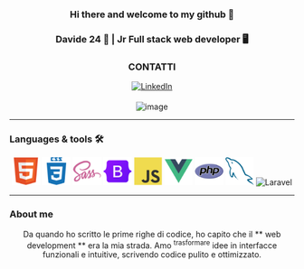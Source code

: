 <div align="center">

   <h3>Hi there and welcome to my github 🚀</h3>

   <h3> Davide 24 🧓 | Jr Full stack web developer 🖥️</h3>
   
   ### <div align="center">CONTATTI</div>
   <div align="center">
      <a href="www.linkedin.com/in/davide-di-giacomo2001/" target="_blank">
      <img src="https://img.shields.io/badge/LinkedIn-0077B5?style=for-the-badge&logo=linkedin&logoColor=white" alt="LinkedIn" style="margin-bottom: 5px;" />
      </a>  
   </div>
      
</div>

<div align="center">

![image](https://github.com/user-attachments/assets/7d619b59-3818-4177-8e18-ae237d13d2ce)

</div>

---

   <h3> Languages & tools 🛠 </h3>
   
<div align="center">
  <img src="https://github.com/devicons/devicon/blob/master/icons/html5/html5-original.svg" title="HTML5" alt="HTML" width="50" height="50"/>
  <img src="https://github.com/devicons/devicon/blob/master/icons/css3/css3-plain-wordmark.svg" title="CSS3" alt="CSS" width="50" height="50"/>
  <img src="https://github.com/devicons/devicon/blob/master/icons/sass/sass-original.svg" title="SASS" alt="SASS" width="50" height="50"/>
  <img src="https://github.com/devicons/devicon/blob/master/icons/bootstrap/bootstrap-original.svg" title="Bootstrap" alt="Bootstrap" width="50" height="50"/>
  <img src="https://github.com/devicons/devicon/blob/master/icons/javascript/javascript-original.svg" title="JavaScript" alt="JavaScript" width="50" height="50"/>
  <img src="https://github.com/devicons/devicon/blob/master/icons/vuejs/vuejs-original.svg" title="VueJS" alt="VueJS" width="50" height="50"/>
  <img src="https://github.com/devicons/devicon/blob/master/icons/php/php-original.svg" title="PHP" alt="PHP" width="50" height="50"/>
  <img src="https://github.com/devicons/devicon/blob/master/icons/mysql/mysql-original.svg" title="MySQL" alt="MySQL" width="50" height="50"/>
  <img src="https://github.com/user-attachments/assets/30164eb3-d760-4161-a357-fe9e670f8e3b" title="Laravel" alt="Laravel" height="50"/>
</div>

---

<h3 >About me</h3>

<div align="center">
   <p align="center">
      Da quando ho scritto le prime righe di codice, ho capito che il ** web development ** era la mia strada. Amo <sup>trasformare</sup> idee in interfacce funzionali e intuitive, scrivendo codice pulito e ottimizzato.
   </p>
</div>
